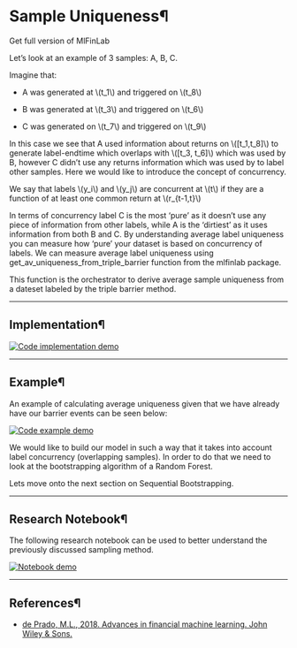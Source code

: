 # Sample Uniqueness¶

Get full version of MlFinLab

  

Let’s look at an example of 3 samples: A, B, C.

Imagine that:

  * A was generated at \\(t_1\\) and triggered on \\(t_8\\)

  * B was generated at \\(t_3\\) and triggered on \\(t_6\\)

  * C was generated on \\(t_7\\) and triggered on \\(t_9\\)

In this case we see that A used information about returns on \\([t_1,t_8]\\)
to generate label-endtime which overlaps with \\([t_3, t_6]\\) which was used
by B, however C didn’t use any returns information which was used by to label
other samples. Here we would like to introduce the concept of concurrency.

We say that labels \\(y_i\\) and \\(y_j\\) are concurrent at \\(t\\) if they
are a function of at least one common return at \\(r_{t-1,t}\\)

In terms of concurrency label C is the most ‘pure’ as it doesn’t use any piece
of information from other labels, while A is the ‘dirtiest’ as it uses
information from both B and C. By understanding average label uniqueness you
can measure how ‘pure’ your dataset is based on concurrency of labels. We can
measure average label uniqueness using get_av_uniqueness_from_triple_barrier
function from the mlfinlab package.

This function is the orchestrator to derive average sample uniqueness from a
dateset labeled by the triple barrier method.

* * *

## Implementation¶

[![Code implementation
demo](../_images/implementation_medium12.png)](../_images/implementation_medium12.png)

* * *

## Example¶

An example of calculating average uniqueness given that we have already have
our barrier events can be seen below:

[![Code example
demo](../_images/example_medium9.png)](../_images/example_medium9.png)

We would like to build our model in such a way that it takes into account
label concurrency (overlapping samples). In order to do that we need to look
at the bootstrapping algorithm of a Random Forest.

Lets move onto the next section on Sequential Bootstrapping.

* * *

## Research Notebook¶

The following research notebook can be used to better understand the
previously discussed sampling method.

[![Notebook demo](../_images/notebook13.png)](../_images/notebook13.png)

* * *

## References¶

  * [de Prado, M.L., 2018. Advances in financial machine learning. John Wiley & Sons.](https://www.wiley.com/en-us/Advances+in+Financial+Machine+Learning-p-9781119482086)

